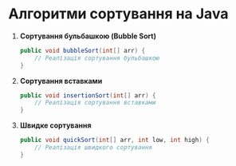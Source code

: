 # Алгоритми сортування на Java

1. **Сортування бульбашкою (Bubble Sort)**

   ```java
   public void bubbleSort(int[] arr) {
       // Реалізація сортування бульбашкою
   }
2. **Сортування вставками**

   ```java
   public void insertionSort(int[] arr) {
       // Реалізація сортування вставками
   }

3. **Швидке сортування**
   ```java
   public void quickSort(int[] arr, int low, int high) {
       // Реалізація швидкого сортування
   }
